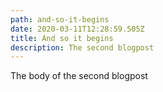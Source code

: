 ```yaml
---
path: and-so-it-begins
date: 2020-03-11T12:28:59.505Z
title: And so it begins
description: The second blogpost
---
```

The body of the second blogpost